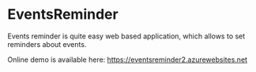 # EventsReminder

Events reminder is quite easy web based application, which allows to set reminders about events. 

Online demo is available here: https://eventsreminder2.azurewebsites.net

